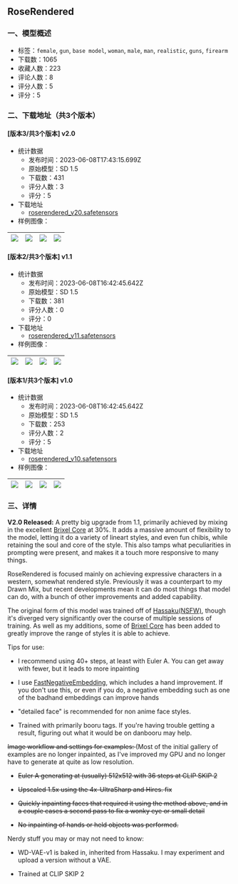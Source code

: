 ## RoseRendered
### 一、模型概述

- 标签：`female`, `gun`, `base model`, `woman`, `male`, `man`, `realistic`, `guns`, `firearm`
- 下载数：1065
- 收藏人数：223
- 评论人数：8
- 评分人数：5
- 评分：5

### 二、下载地址（共3个版本）

#### [版本3/共3个版本] v2.0

- 统计数据
  - 发布时间：2023-06-08T17:43:15.699Z
  - 原始模型：SD 1.5
  - 下载数：431
  - 评分人数：3
  - 评分：5
- 下载地址
  - [roserendered_v20.safetensors](https://civitai.com/api/download/models/91869)
- 样例图像：

| <img src="https://image.civitai.com/xG1nkqKTMzGDvpLrqFT7WA/bad8574a-6ef9-44eb-9782-e4f134874545/width=450/1075741.jpeg" /> | <img src="https://image.civitai.com/xG1nkqKTMzGDvpLrqFT7WA/c7bb8d84-a269-4a75-8301-006d11e641ac/width=450/1075738.jpeg" /> | <img src="https://image.civitai.com/xG1nkqKTMzGDvpLrqFT7WA/4ec80bf6-0316-4157-a2db-cd63d0b52a95/width=450/1075736.jpeg" /> | <img src="https://image.civitai.com/xG1nkqKTMzGDvpLrqFT7WA/c60e29e3-b297-4402-bf13-c8aa0ee814c6/width=450/1075761.jpeg" /> |
| ---- | ---- | ---- | ---- |

#### [版本2/共3个版本] v1.1

- 统计数据
  - 发布时间：2023-06-08T16:42:45.642Z
  - 原始模型：SD 1.5
  - 下载数：381
  - 评分人数：0
  - 评分：0
- 下载地址
  - [roserendered_v11.safetensors](https://civitai.com/api/download/models/85850)
- 样例图像：

| <img src="https://image.civitai.com/xG1nkqKTMzGDvpLrqFT7WA/b4585010-0440-439c-b6ad-8d1ce561f5c4/width=450/974175.jpeg" /> | <img src="https://image.civitai.com/xG1nkqKTMzGDvpLrqFT7WA/fbff84f0-555d-49f4-ae90-156ff7221061/width=450/974178.jpeg" /> | <img src="https://image.civitai.com/xG1nkqKTMzGDvpLrqFT7WA/141453fc-e704-4e08-ad14-e663c3fdf51b/width=450/974179.jpeg" /> | <img src="https://image.civitai.com/xG1nkqKTMzGDvpLrqFT7WA/9180600b-7ed3-459f-a381-f37dc7f8230b/width=450/974174.jpeg" /> |
| ---- | ---- | ---- | ---- |

#### [版本1/共3个版本] v1.0

- 统计数据
  - 发布时间：2023-06-08T16:42:45.642Z
  - 原始模型：SD 1.5
  - 下载数：253
  - 评分人数：2
  - 评分：5
- 下载地址
  - [roserendered_v10.safetensors](https://civitai.com/api/download/models/68352)
- 样例图像：

| <img src="https://image.civitai.com/xG1nkqKTMzGDvpLrqFT7WA/13b8b5a4-0872-4c2c-84a2-a4311632f485/width=450/762635.jpeg" /> | <img src="https://image.civitai.com/xG1nkqKTMzGDvpLrqFT7WA/306abb7f-47ff-4325-a0e8-06efef1da9b4/width=450/762629.jpeg" /> | <img src="https://image.civitai.com/xG1nkqKTMzGDvpLrqFT7WA/2e37d423-c3ca-483c-9ad1-7c107be32852/width=450/762625.jpeg" /> | <img src="https://image.civitai.com/xG1nkqKTMzGDvpLrqFT7WA/47f24ef4-53c9-418e-b98c-dd7fbf7ec8fd/width=450/762628.jpeg" /> |
| ---- | ---- | ---- | ---- |


### 三、详情
<p><strong>V2.0 Released:</strong> A pretty big upgrade from 1.1, primarily achieved by mixing in the excellent <a rel="ugc" href="https://civitai.com/models/79872?modelVersionId=84846">Brixel Core</a> at 30%. It adds a massive amount of flexibility to the model, letting it do a variety of lineart styles, and even fun chibis, while retaining the soul and core of the style. This also tamps what peculiarities in prompting were present, and makes it a touch more responsive to many things.</p><p></p><p>RoseRendered is focused mainly on achieving expressive characters in a western, somewhat rendered style. Previously it was a counterpart to my Drawn Mix, but recent developments mean it can do most things that model can do, with a bunch of other improvements and added capability.</p><p></p><p>The original form of this model was trained off of <a target="_blank" rel="ugc" href="https://civitai.com/models/2583/hassaku-hentai-model">Hassaku(NSFW)</a>, though it's diverged very significantly over the course of multiple sessions of training. As well as my additions, some of <a rel="ugc" href="https://civitai.com/models/79872?modelVersionId=84846">Brixel Core</a> has been added to greatly improve the range of styles it is able to achieve.</p><p></p><p>Tips for use:</p><ul><li><p>I recommend using 40+ steps, at least with Euler A. You can get away with fewer, but it leads to more inpainting</p></li><li><p>I use <a rel="ugc" href="https://civitai.com/models/71961/fast-negative-embedding">FastNegativeEmbedding</a>, which includes a hand improvement. If you don't use this, or even if you do, a negative embedding such as one of the badhand embeddings can improve hands</p></li><li><p>"detailed face" is recommended for non anime face styles.</p></li><li><p>Trained with primarily booru tags. If you're having trouble getting a result, figuring out what it would be on danbooru may help.</p></li></ul><p></p><p><s>Image workflow and settings for examples: </s>(Most of the initial gallery of examples are no longer inpainted, as I've improved my GPU and no longer have to generate at quite as low resolution. </p><ul><li><p><s>Euler A generating at (usually) 512x512 with 36 steps at CLIP SKIP 2</s></p></li><li><p><s>Upscaled 1.5x using the 4x-UltraSharp and Hires. fix</s></p></li><li><p><s>Quickly inpainting faces that required it using the method above, and in a couple cases a second pass to fix a wonky eye or small detail</s></p></li><li><p><s>No inpainting of hands or held objects was performed.</s></p></li></ul><p></p><p>Nerdy stuff you may or may not need to know:</p><ul><li><p>WD-VAE-v1 is baked in, inherited from Hassaku. I may experiment and upload a version without a VAE.</p></li><li><p>Trained at CLIP SKIP 2</p></li></ul>